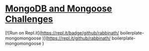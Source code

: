 # [MongoDB and Mongoose Challenges](https://www.freecodecamp.org/learn/apis-and-microservices/mongodb-and-mongoose/)
[![Run on Repl.it](https://repl.it/badge/github/rabbinath/
boilerplate-mongomongoose
)](https://repl.it/github/rabbinath/
boilerplate-mongomongoose
)
